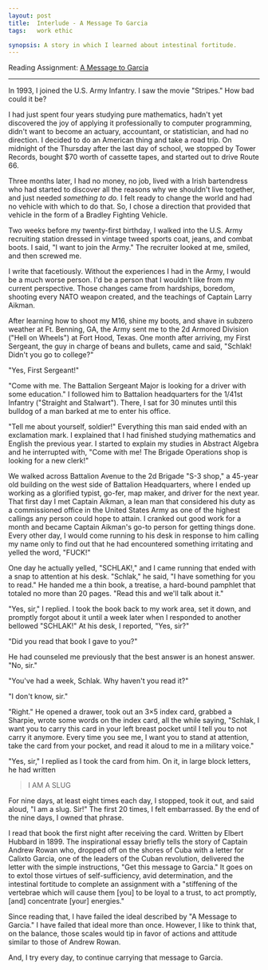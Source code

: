 ```yaml
---
layout: post
title:  Interlude - A Message To Garcia
tags:   work ethic

synopsis: A story in which I learned about intestinal fortitude.
---
```

Reading Assignment:
[A Message to Garcia](http://gamacanada.com/newsletter/message_to_garcia.pdf)

-----

In 1993, I joined the U.S. Army Infantry. I saw the movie "Stripes." How bad
could it be?

I had just spent four years studying pure mathematics, hadn't yet discovered
the joy of applying it professionally to computer programming, didn't want to
become an actuary, accountant, or statistician, and had no direction. I
decided to do an American thing and take a road trip. On midnight of the Thursday
after the last day of school, we stopped by Tower Records, bought $70 worth of
cassette tapes, and started out to drive Route 66.

Three months later, I had no money, no job, lived with a Irish bartendress
who had started to discover all the reasons why we shouldn't live together,
and just needed _something to do._ I felt ready to change the world and had no
vehicle with which to do that. So, I chose a direction that provided that
vehicle in the form of a Bradley Fighting Vehicle.

Two weeks before my twenty-first birthday, I walked into the U.S. Army
recruiting station dressed in vintage tweed sports coat, jeans, and combat
boots. I said, "I want to join the Army." The recruiter looked at me, smiled,
and then screwed me.

I write that facetiously. Without the experiences I had in the Army, I would
be a much worse person. I'd be a person that I wouldn't like from my current
perspective. Those changes came from hardships, boredom, shooting every NATO
weapon created, and the teachings of Captain Larry Aikman.

After learning how to shoot my M16, shine my boots, and shave in subzero
weather at Ft. Benning, GA, the Army sent me to the 2d Armored Division ("Hell
on Wheels") at Fort Hood, Texas. One month after arriving, my First Sergeant,
the guy in charge of beans and bullets, came and said, "Schlak! Didn't you go
to college?"

"Yes, First Sergeant!"

"Come with me. The Battalion Sergeant Major is looking for a driver with
some education." I followed him to Battalion headquarters for the 1/41st
Infantry ("Straight and Stalwart"). There, I sat for 30 minutes until this
bulldog of a man barked at me to enter his office.

"Tell me about yourself, soldier!" Everything this man said ended with an
exclamation mark. I explained that I had finished studying mathematics and
English the previous year. I started to explain my studies in Abstract
Algebra and he interrupted with, "Come with me! The Brigade Operations shop
is looking for a new clerk!"

We walked across Battalion Avenue to the 2d Brigade "S-3 shop," a 45-year old
building on the west side of Battalion Headquarters, where I ended up working
as a glorified typist, go-fer, map maker, and driver for the next year. That
first day I met Captain Aikman, a lean man that considered his duty as a
commissioned office in the United States Army as one of the highest callings
any person could hope to attain. I cranked out good work for a month and
became Captain Aikman's go-to person for getting things done. Every other day,
I would come running to his desk in response to him calling my name only to
find out that he had encountered something irritating and yelled the word,
"FUCK!"

One day he actually yelled, "SCHLAK!," and I came running that ended with a
snap to attention at his desk. "Schlak," he said, "I have something for you
to read." He handed me a thin book, a treatise, a hard-bound pamphlet that
totaled no more than 20 pages. "Read this and we'll talk about it." 

"Yes, sir," I replied. I took the book back to my work area, set it down, and
promptly forgot about it until a week later when I responded to another
bellowed "SCHLAK!" At his desk, I reported, "Yes, sir?"

"Did you read that book I gave to you?"

He had counseled me previously that the best answer is an honest answer. "No,
sir."

"You've had a week, Schlak. Why haven't you read it?"

"I don't know, sir."

"Right." He opened a drawer, took out an 3×5 index card, grabbed a Sharpie,
wrote some words on the index card, all the while saying, "Schlak, I want you
to carry this card in your left breast pocket until I tell you to not carry
it anymore. Every time you see me, I want you to stand at attention, take the
card from your pocket, and read it aloud to me in a military voice."

"Yes, sir," I replied as I took the card from him. On it, in large block
letters, he had written

> I AM A SLUG

For nine days, at least eight times each day, I stopped, took it out, and
said aloud, "I am a slug. Sir!" The first 20 times, I felt embarrassed. By the
end of the nine days, I owned that phrase.

I read that book the first night after receiving the card. Written by Elbert
Hubbard in 1899. The inspirational essay briefly tells the story of Captain
Andrew Rowan who, dropped off on the shores of Cuba with a letter for Calixto
Garcia, one of the leaders of the Cuban revolution, delivered the letter with
the simple instructions, "Get this message to Garcia." It goes on to extol
those virtues of self-sufficiency, avid determination, and the intestinal
fortitude to complete an assignment with a "stiffening of the vertebrae which
will cause them \[you\] to be loyal to a trust, to act promptly, \[and\]
concentrate \[your\] energies."

Since reading that, I have failed the ideal described by "A Message to
Garcia." I have failed that ideal more than once. However, I like to think
that, on the balance, those scales would tip in favor of actions and attitude
similar to those of Andrew Rowan.

And, I try every day, to continue carrying that message to Garcia.